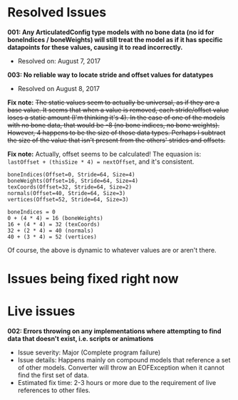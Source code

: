 # Resolved Issues

**001: Any ArticulatedConfig type models with no bone data (no id for boneIndices / boneWeights) will still treat the model as if it has specific datapoints for these values, causing it to read incorrectly.**
 - Resolved on: August 7, 2017
 
**003: No reliable way to locate stride and offset values for datatypes**
 - Resolved on August 8, 2017

**Fix note:** ~~The static values seem to actually be universal, as if they are a base value. It seems that when a value is removed, each stride/offset value loses a static amount (I'm thinking it's 4). In the case of one of the models with no bone data, that would be -8 (no bone indices, no bone weights). However, 4 happens to be the size of those data types. Perhaps I subtract the size of the value that isn't present from the others' strides and offsets.~~
 
**Fix note:** Actually, offset seems to be calculated!
The equasion is: `lastOffset + (thisSize * 4) = nextOffset`, and it's consistent.
```
boneIndices(Offset=0, Stride=64, Size=4)
boneWeights(Offset=16, Stride=64, Size=4)
texCoords(Offset=32, Stride=64, Size=2)
normals(Offset=40, Stride=64, Size=3)
vertices(Offset=52, Stride=64, Size=3)

boneIndices = 0
0 + (4 * 4) = 16 (boneWeights)
16 + (4 * 4) = 32 (texCoords)
32 + (2 * 4) = 40 (normals)
40 + (3 * 4) = 52 (vertices)
```
Of course, the above is dynamic to whatever values are or aren't there.
 
# Issues being fixed right now

# Live issues
 
**002: Errors throwing on any implementations where attempting to find data that doesn't exist, i.e. scripts or animations**
 - Issue severity: Major (Complete program failure)
 - Issue details: Happens mainly on compound models that reference a set of other models. Converter will throw an EOFException when it cannot find the first set of data.
 - Estimated fix time: 2-3 hours or more due to the requirement of live references to other files.
